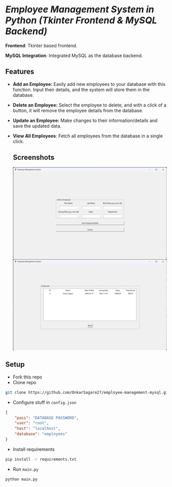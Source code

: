 

# *Employee Management System in Python (Tkinter Frontend & MySQL Backend)*

**Frontend**: Tkinter based frontend.

**MySQL Integration**: Integrated MySQL as the database backend.

## Features

- **Add an Employee:** Easily add new employees to your database with this function. Input their details, and the system will store them in the database.

- **Delete an Employee:** Select the employee to delete, and with a click of a button, it will remove the employee details from the database.

- **Update an Employee:** Make changes to their information/details and save the updated data.

- **View All Employees**: Fetch all employees from the database in a single click.

  ## Screenshots
  ![App Screenshot](https://github.com/Tanwar-12/Employee-Management-System-in-Python-Tkinter-Frontend-MySQL-Backend-/blob/main/Screenshots/add_an_employee.png)
![App Screenshot ](https://github.com/Tanwar-12/Employee-Management-System-in-Python-Tkinter-Frontend-MySQL-Backend-/blob/main/Screenshots/view_all_employee.png)


  
## Setup
- Fork this repo
- Clone repo
```sh
git clone https://github.com/OnkarSagare27/employee-management-mysql.git
```
- Configure stuff in ``config.json``
```json
{
    "pass": "DATABASE PASSWORD",
    "user": "root",
    "host": "localhost",
    "database": "employees"
}
```
- Install requirements
```sh
pip install -r requirements.txt
```
- Run ``main.py``
```sh
python main.py
```
